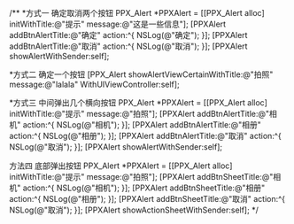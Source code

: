 /** 
 *方式一 确定取消两个按钮
 PPX_Alert *PPXAlert = [[PPX_Alert alloc] initWithTitle:@"提示" message:@"这是一些信息"];
 [PPXAlert addBtnAlertTitle:@"确定" action:^{
 NSLog(@"确定");
 }];
 [PPXAlert addBtnAlertTitle:@"取消" action:^{
 NSLog(@"取消");
 }];
 [PPXAlert showAlertWithSender:self];
 
 *方式二 确定一个按钮
 [PPX_Alert showAlertViewCertainWithTitle:@"拍照" message:@"lalala" WithUIViewController:self];
 
 *方式三 中间弹出几个横向按钮
 PPX_Alert *PPXAlert = [[PPX_Alert alloc] initWithTitle:@"提示" message:@"拍照"];
 [PPXAlert addBtnAlertTitle:@"相机" action:^{
 NSLog(@"相机");
 }];
 [PPXAlert addBtnAlertTitle:@"相册" action:^{
 NSLog(@"相册");
 }];
 [PPXAlert addBtnAlertTitle:@"取消" action:^{
 NSLog(@"取消");
 }];
 [PPXAlert showAlertWithSender:self];
 
 方法四 底部弹出按钮
 PPX_Alert *PPXAlert = [[PPX_Alert alloc] initWithTitle:@"提示" message:@"拍照"];
 [PPXAlert addBtnSheetTitle:@"相机" action:^{
 NSLog(@"相机");
 }];
 [PPXAlert addBtnSheetTitle:@"相册" action:^{
 NSLog(@"相册");
 }];
 [PPXAlert addBtnSheetTitle:@"取消" action:^{
 NSLog(@"取消");
 }];
 [PPXAlert showActionSheetWithSender:self];
 */
